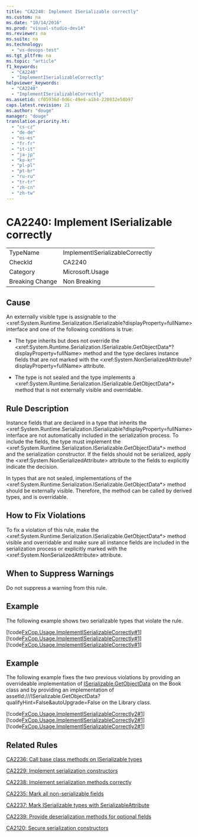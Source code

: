 ```yaml
---
title: "CA2240: Implement ISerializable correctly"
ms.custom: na
ms.date: "10/14/2016"
ms.prod: "visual-studio-dev14"
ms.reviewer: na
ms.suite: na
ms.technology: 
  - "vs-devops-test"
ms.tgt_pltfrm: na
ms.topic: "article"
f1_keywords: 
  - "CA2240"
  - "ImplementISerializableCorrectly"
helpviewer_keywords: 
  - "CA2240"
  - "ImplementISerializableCorrectly"
ms.assetid: cf05936d-0d6c-49ed-a1b4-220032e50b97
caps.latest.revision: 21
ms.author: "douge"
manager: "douge"
translation.priority.ht: 
  - "cs-cz"
  - "de-de"
  - "es-es"
  - "fr-fr"
  - "it-it"
  - "ja-jp"
  - "ko-kr"
  - "pl-pl"
  - "pt-br"
  - "ru-ru"
  - "tr-tr"
  - "zh-cn"
  - "zh-tw"
---
```

# CA2240: Implement ISerializable correctly
|||  
|-|-|  
|TypeName|ImplementISerializableCorrectly|  
|CheckId|CA2240|  
|Category|Microsoft.Usage|  
|Breaking Change|Non Breaking|  
  
## Cause  
 An externally visible type is assignable to the \<xref:System.Runtime.Serialization.ISerializable?displayProperty=fullName> interface and one of the following conditions is true:  
  
-   The type inherits but does not override the \<xref:System.Runtime.Serialization.ISerializable.GetObjectData*?displayProperty=fullName> method and the type declares instance fields that are not marked with the \<xref:System.NonSerializedAttribute?displayProperty=fullName> attribute.  
  
-   The type is not sealed and the type implements a \<xref:System.Runtime.Serialization.ISerializable.GetObjectData*> method that is not externally visible and overridable.  
  
## Rule Description  
 Instance fields that are declared in a type that inherits the \<xref:System.Runtime.Serialization.ISerializable?displayProperty=fullName> interface are not automatically included in the serialization process. To include the fields, the type must implement the \<xref:System.Runtime.Serialization.ISerializable.GetObjectData*> method and the serialization constructor. If the fields should not be serialized, apply the \<xref:System.NonSerializedAttribute> attribute to the fields to explicitly indicate the decision.  
  
 In types that are not sealed, implementations of the \<xref:System.Runtime.Serialization.ISerializable.GetObjectData*> method should be externally visible. Therefore, the method can be called by derived types, and is overridable.  
  
## How to Fix Violations  
 To fix a violation of this rule, make the \<xref:System.Runtime.Serialization.ISerializable.GetObjectData*> method visible and overridable and make sure all instance fields are included in the serialization process or explicitly marked with the \<xref:System.NonSerializedAttribute> attribute.  
  
## When to Suppress Warnings  
 Do not suppress a warning from this rule.  
  
## Example  
 The following example shows two serializable types that violate the rule.  
  
 [!code[FxCop.Usage.ImplementISerializableCorrectly#1](../codequality/codesnippet/CSharp/ca2240--implement-iserializable-correctly_1.cs)]
[!code[FxCop.Usage.ImplementISerializableCorrectly#1](../codequality/codesnippet/CPP/ca2240--implement-iserializable-correctly_1.cpp)]
[!code[FxCop.Usage.ImplementISerializableCorrectly#1](../codequality/codesnippet/VisualBasic/ca2240--implement-iserializable-correctly_1.vb)]  
  
## Example  
 The following example fixes the two previous violations by providing an overrideable implementation of [ISerializable.GetObjectData](assetId:///ISerializable.GetObjectData?qualifyHint=False&autoUpgrade=False) on the Book class and by providing an implementation of assetId:///ISerializable.GetObjectData?qualifyHint=False&autoUpgrade=False on the Library class.  
  
 [!code[FxCop.Usage.ImplementISerializableCorrectly2#1](../codequality/codesnippet/CPP/ca2240--implement-iserializable-correctly_2.cpp)]
[!code[FxCop.Usage.ImplementISerializableCorrectly2#1](../codequality/codesnippet/CSharp/ca2240--implement-iserializable-correctly_2.cs)]
[!code[FxCop.Usage.ImplementISerializableCorrectly2#1](../codequality/codesnippet/VisualBasic/ca2240--implement-iserializable-correctly_2.vb)]  
  
## Related Rules  
 [CA2236: Call base class methods on ISerializable types](../codequality/ca2236--call-base-class-methods-on-iserializable-types.md)  
  
 [CA2229: Implement serialization constructors](../codequality/ca2229--implement-serialization-constructors.md)  
  
 [CA2238: Implement serialization methods correctly](../codequality/ca2238--implement-serialization-methods-correctly.md)  
  
 [CA2235: Mark all non-serializable fields](../codequality/ca2235--mark-all-non-serializable-fields.md)  
  
 [CA2237: Mark ISerializable types with SerializableAttribute](../codequality/ca2237--mark-iserializable-types-with-serializableattribute.md)  
  
 [CA2239: Provide deserialization methods for optional fields](../codequality/ca2239--provide-deserialization-methods-for-optional-fields.md)  
  
 [CA2120: Secure serialization constructors](../codequality/ca2120--secure-serialization-constructors.md)